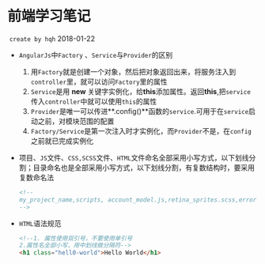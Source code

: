 # 前端学习笔记

​	`create by hqh` 2018-01-22

* `AngularJs`中`Factory` 、`Service`与`Provider`的区别

  1. 用`Factory`就是创建一个对象，然后把对象返回出来，将服务注入到`controller`里，就可以访问`Factory`里的属性
  2. `Service`是用  **new**  关键字实例化，给**this**添加属性。返回**this**,把`service`传入`controller`中就可以使用`this`的属性
  3. `Provider`是唯一可以传进**.config()**函数的`service`.可用于在`service`启动之前，对模块范围的配置
  4. `Factory/Service`是第一次注入时才实例化，而`Provider`不是，在`config`之前就已完成实例化

* 项目、`JS`文件、`CSS,SCSS`文件、`HTML`文件命名全部采用小写方式，以下划线分割；目录命名也是全部采用小写方式，以下划线分割，有复数结构时，要采用复数命名法

  ```html
  <!--
  my_project_name,scripts, account_model.js,retina_sprites.scss,error_report.html
  -->
  ```

* `HTML`语法规范

  ```html
  <!--1. 属性使用双引号，不要使用单引号
  2.属性名全部小写，用中划线做分隔符-->
  <h1 class="hell0-world">Hello World</h1>
  ```

  ​